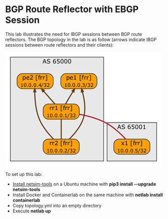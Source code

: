 # BGP Route Reflector with EBGP Session

This lab illustrates the need for IBGP sessions between BGP route reflectors. The BGP topology in the lab is as follow (arrows indicate IBGP sessions between route reflectors and their clients):

![BGP topology](bgp.png)

To set up this lab:

* [Install netsim-tools](https://netsim-tools.readthedocs.io/en/latest/install.html) on a Ubuntu machine with **pip3 install --upgrade netsim-tools**
* Install Docker and Containerlab on the same machine with **netlab install containerlab**
* Copy topology.yml into an empty directory
* Execute **netlab up**